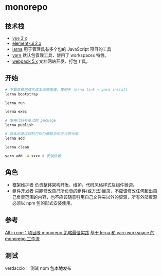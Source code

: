 # monorepo

## 技术栈

- [vue 2.x](https://cn.vuejs.org/v2/guide/)
- [element-ui 2.x](https://element.eleme.cn/#/zh-CN)
- [lerna](https://lerna.js.org/) 用于管理具有多个包的 JavaScript 项目的工具
- [yarn](https://classic.yarnpkg.com/en/docs/workspaces) 默认包管理工具，使用了 workspaces 特性。
- [webpack 5.x](https://webpack.docschina.org/) 文档网站开发、打包工具。

## 开始

```bash
# 下载依赖包或生成本地软连接。等同于 lerna link + yarn install
lerna bootstrap

lerna run

lerna exec

# 发布代码有变动的 package
lerna publish

# 将本地或远程的包作为依赖添加至当前仓库
lerna add

lerna clean

yarn add -W xxxx # 安装依赖
```

## 角色

- 框架维护者
  负责整体架构开发、维护，代码风格样式及组件微调。
- 组件开发者
  只能修改自己所负责的组件(或方法)目录，不应该修改任何超出自己负责范围的内容，也不应该随意引用自己文件夹以外的资源，所有外部资源必须以 npm 包的形式安装使用。

## 参考

[All in one：项目级 monorepo 策略最佳实践](https://segmentfault.com/a/1190000039157365)
[基于 lerna 和 yarn workspace 的 monorepo 工作流](https://zhuanlan.zhihu.com/p/71385053)

## 测试

verdaccio： 测试 npm 包本地发布
